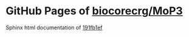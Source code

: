GitHub Pages of [biocorecrg/MoP3](https://github.com/biocorecrg/MoP3.git)
===
Sphinx html documentation of [191fb1ef](https://github.com/biocorecrg/MoP3/tree/191fb1ef256ca67e24d50a9350ae6ec6d23c52ab)
